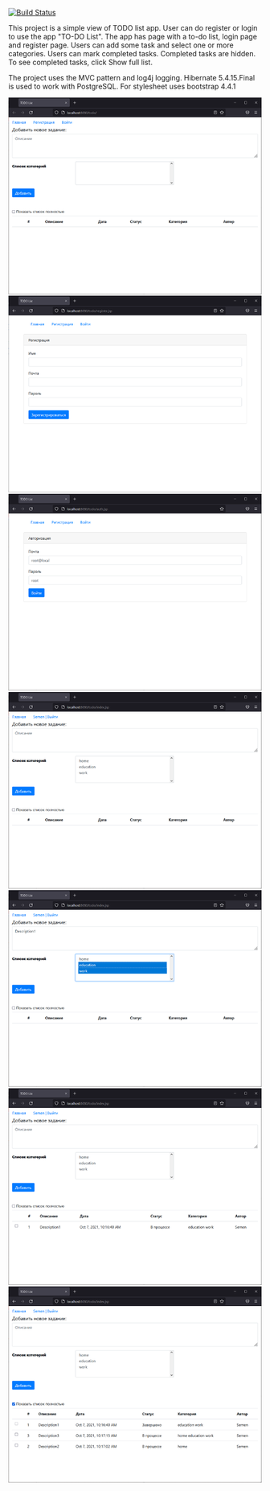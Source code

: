 [![Build Status](https://app.travis-ci.com/ikioresko/job4j_todo.svg?branch=master)](https://app.travis-ci.com/ikioresko/job4j_todo)

This project is a simple view of TODO list app.
User can do register or login to use the app "TO-DO List".
The app has page with a to-do list, login page and register page.
Users can add some task and select one or more categories.
Users can mark completed tasks. Completed tasks are hidden.
To see completed tasks, click Show full list.

The project uses the MVC pattern and log4j logging.
Hibernate 5.4.15.Final is used to work with PostgreSQL.
For stylesheet uses bootstrap 4.4.1

![alt text](https://github.com/ikioresko/job4j_todo/blob/master/images/1.png)
![alt text](https://github.com/ikioresko/job4j_todo/blob/master/images/2.png)
![alt text](https://github.com/ikioresko/job4j_todo/blob/master/images/3.png)
![alt text](https://github.com/ikioresko/job4j_todo/blob/master/images/4.png)
![alt text](https://github.com/ikioresko/job4j_todo/blob/master/images/5.png)
![alt text](https://github.com/ikioresko/job4j_todo/blob/master/images/6.png)
![alt text](https://github.com/ikioresko/job4j_todo/blob/master/images/7.png)